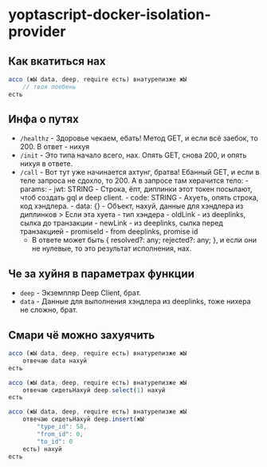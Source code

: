 # yoptascript-docker-isolation-provider

## Как вкатиться нах
```js
ассо (жЫ data, deep, require есть) внатурепизже жЫ
    // твоя поебень
есть
```


## Инфа о путях
- `/healthz` - Здоровье чекаем, ебать! Метод GET, и если всё заебок, то 200. В ответ - нихуя
- `/init` - Это типа начало всего, нах. Опять GET, снова 200, и опять нихуя в ответе.
- `/call` - Вот тут уже начинается ахтунг, братва! Ебанный GET, и если в теле запроса не сдохло, то 200. А в запросе там херачится тело:
      - params:
        - jwt: STRING - Строка, ёпт, диплинки этот токен посылают, чтоб создать gql и deep client.
        - code: STRING - Ахуеть, опять строка, код хэндлера.
        - data: {} - Объект, нахуй, данные для хэндлера из диплинков
          > Если эта хуета - тип хэндера
          - oldLink - из deeplinks, сылка до транзакции
          - newLink - из deeplinks, сылка перед транзакцией 
          - promiseId - from deeplinks, promise id
  - В ответе может быть { resolved?: any; rejected?: any; }, и если они не нулевые, то это результат исполнения, нах.


## Че за хуйня в параметрах функции

- `deep` - Экземпляр Deep Client, брат.
- `data` - Данные для выполнения хэндлера из deeplinks, тоже нихера не сложно, брат.


## Смари чё можно захуячить
```js
ассо (жЫ data, deep, require есть) внатурепизже жЫ
    отвечаю data нахуй
есть
```

```js
ассо (жЫ data, deep, require есть) внатурепизже жЫ
    отвечаю сидетьНахуй deep.select(1) нахуй
есть
```

```js
ассо (жЫ data, deep, require есть) внатурепизже жЫ
    отвечаю сидетьНахуй deep.insert(жЫ
        "type_id": 58,
        "from_id": 0,
        "to_id": 0
    есть) нахуй
есть
```
